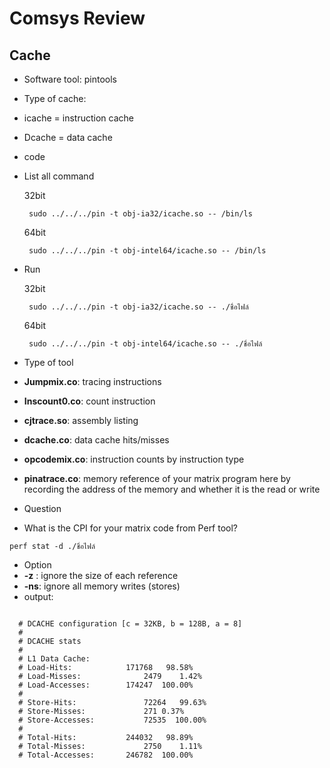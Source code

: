 # Comsys Review

## Cache
 - Software tool: pintools
 - Type of cache:
  - icache =  instruction cache
  - Dcache = data cache
 - code
  - List all command
  
    32bit
    ```
     sudo ../../../pin -t obj-ia32/icache.so -- /bin/ls 
    ```
   
    64bit
    ```
     sudo ../../../pin -t obj-intel64/icache.so -- /bin/ls 
    ```
  - Run
     
    32bit
    ```
     sudo ../../../pin -t obj-ia32/icache.so -- ./ชื่อไฟล์
    ```
   
    64bit
    ```
     sudo ../../../pin -t obj-intel64/icache.so -- ./ชื่อไฟล์
    ```
 - Type of tool
  - **Jumpmix.co**: tracing instructions
  - **Inscount0.co**: count instruction 
  - **cjtrace.so**: assembly listing
  - **dcache.co**: data cache hits/misses
  - **opcodemix.co**: instruction counts by instruction type
  - **pinatrace.co**:  memory reference of your matrix program here by recording the address of the memory and whether it is the read or write
 - Question
  - What is the CPI for your matrix code from Perf tool?
   ```
   perf stat -d ./ชื่อไฟล์
   ```
 - Option
  - **-z** : ignore the size of each reference
  - **-ns**: ignore all memory writes (stores)
 - output:
  ```
  
    # DCACHE configuration [c = 32KB, b = 128B, a = 8]
    #
    # DCACHE stats
    #
    # L1 Data Cache:
    # Load-Hits:           	171768   98.58%
    # Load-Misses:           	2479	1.42%
    # Load-Accesses:       	174247  100.00%
    # 
    # Store-Hits:           	72264   99.63%
    # Store-Misses:           	271	0.37%
    # Store-Accesses:       	72535  100.00%
    # 
    # Total-Hits:          	244032   98.89%
    # Total-Misses:          	2750	1.11%
    # Total-Accesses:      	246782  100.00%
    
  ```
